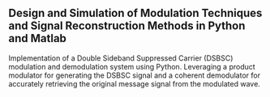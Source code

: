 ## Design and Simulation of Modulation Techniques and Signal Reconstruction Methods in Python and Matlab
Implementation of a Double Sideband Suppressed Carrier (DSBSC) modulation and demodulation system using Python.
Leveraging a product modulator for generating the DSBSC signal and a coherent demodulator for accurately retrieving the original message signal from the modulated wave.


